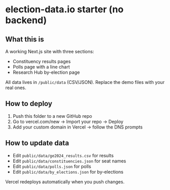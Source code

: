 
# election-data.io starter (no backend)

## What this is
A working Next.js site with three sections:
- Constituency results pages
- Polls page with a line chart
- Research Hub by-election page

All data lives in `/public/data` (CSV/JSON). Replace the demo files with your real ones.

## How to deploy
1) Push this folder to a new GitHub repo
2) Go to vercel.com/new → Import your repo → Deploy
3) Add your custom domain in Vercel → follow the DNS prompts

## How to update data
- Edit `public/data/ge2024_results.csv` for results
- Edit `public/data/constituencies.json` for seat names
- Edit `public/data/polls.json` for polls
- Edit `public/data/by_elections.json` for by-elections

Vercel redeploys automatically when you push changes.
